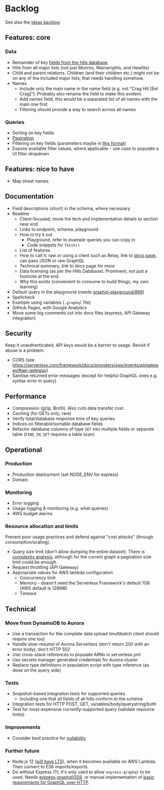 # Backlog

See also the [ideas backlog](./backlog-ideas.md).

## Features: core

### Data

- Remainder of key [fields from the hills database](fields-hills-database.md)
- Hills from all major lists (not just Munros, Wainwrights, and Hewitts)
- Child and parent relations. Children (and their children etc.) might not be on any of the included major lists; that needs handling somehow.
- Names
  - Include only the main name in the name field (e.g. not "Crag Hill [Eel Crag]"). Probably also rename the field to make this evident.
  - Add names field, this would be a separated list of all names with the main one first
  - Filtering should provide a way to search across all names

### Queries

- Sorting on key fields
- [Pagination](https://graphql.org/learn/pagination/)
- Filtering on key fields (parameters maybe in [this format](https://www.gatsbyjs.org/docs/graphql-reference/#filter))
- Expose available filter values, where applicable - use case to populate a UI filter dropdown

## Features: nice to have

- Map sheet names

## Documentation

- Field descriptions (short) in the schema, where necessary
- Readme
  - Client-focused; move the tech and implementation details to section near end
  - Links to endpoint, schema, playground
  - How to try it out
    - Playground, refer to example queries you can copy in
    - Code snippets for `fetch()`
  - List of features
  - How to call it: raw or using a client such as Relay, link to [docs page](https://graphql.org/graphql-js/graphql-clients/), can pass JSON or raw GraphQL
  - Technical summary, link to docs page for more
  - Data licensing (as per the Hills Database). Prominent, not just a footnote at the end.
  - Why this exists (convenient to consume to build things, my own learning)
- Default query in the playground (needs [graphql-playground/866](https://github.com/prisma/graphql-playground/issues/866))
- Spellcheck
- Example using variables (`.graphql` file)
- GitHub Pages, with Google Analytics
- Move some big comments out into docs files (express, API Gateway integration)

## Security

Keep it unauthenticated; API keys would be a barrier to usage. Revisit if abuse is a problem.

- CORS (see https://serverless.com/framework/docs/providers/aws/events/apigateway/#api-gateway)
- Sanitise returned error messages (except for helpful GraphQL ones e.g. syntax error in query)

## Performance

- Compression (gzip, Brotli). Also cuts data transfer cost.
- Caching (for GETs only; rare)
- Verify total/database response time of key queries
- Indices on filterable/sortable database fields
- Refactor database columns of type `SET` into multiple fields or separate table (`FIND_IN_SET` requires a table scan)

## Operational

### Production

- Production deployment (set NODE_ENV for express)
- Domain

### Monitoring

- Error logging
- Usage logging & monitoring (e.g. what queries)
- AWS budget alarms

### Resource allocation and limits

Prevent poor usage practices and defend against "cost attacks" (through consumption/scaling).

- Query size limit (don't allow dumping the entire dataset). There is [complexity analysis](https://blog.apollographql.com/securing-your-graphql-api-from-malicious-queries-16130a324a6b), although for the current graph a pagination size limit could be enough.
- Request throttling (API Gateway)
- Appropriate values for AWS lambda configuration
  - Concurrency limit
  - Memory - doesn't need the Serverless Framework's default 1GB (AWS default is 128MB)
  - Timeout

## Technical

### Move from DynamoDB to Aurora

- Use a transaction for the complete data upload (multibatch client should require one too)
- Handle slow-resume of Aurora Serverless (don't return 200 with an error body), don't HTTP 502
- Use cross-stack references to populate ARNs in serverless.yml
- Use secrets manager generated credentials for Aurora cluster
- Replace type definitions in population script with type inference (as done on the query side)

### Tests

- Snapshot-based integration tests for supported queries
  - Including one that all fields of all hills conform to the schema
- Integration tests for HTTP POST, GET, variables/body/querystring/both
- Test for most-expensive currently-supported query (validate resource limits)

### Improvements

- Consider best practice for [nullability](https://graphql.org/learn/best-practices/#nullability)

### Further future

- Node.js 12 ([will have LTS](https://nodejs.org/en/about/releases/)), when it becomes available on AWS Lambda. Then convert to ES6 imports/exports.
- Do without Express (?); it's only used to allow `express-graphql` to be used. Needs [express-graphql/559](https://github.com/graphql/express-graphql/issues/559), or manual implementation of [basic requirements for GraphQL over HTTP](https://graphql.org/learn/serving-over-http/).
